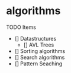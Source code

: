 # algorithms

TODO Items
- [] Datastructures
	- [] AVL Trees
- [] Sorting algorithms
- [] Search algorithms
- [] Pattern Seaching
